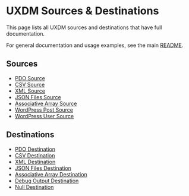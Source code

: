 # UXDM Sources & Destinations

This page lists all UXDM sources and destinations that have full documentation.

For general documentation and usage examples, see the main [README](../README.md).

## Sources

* [PDO Source](sources/PDOSource.md)
* [CSV Source](sources/CSVSource.md)
* [XML Source](sources/XMLSource.md)
* [JSON Files Source](sources/JSONFilesSource.md)
* [Associative Array Source](sources/AssociativeArraySource.md)
* [WordPress Post Source](sources/WordPressPostSource.md)
* [WordPress User Source](sources/WordPressUserSource.md)

## Destinations

* [PDO Destination](destinations/PDODestination.md)
* [CSV Destination](destinations/CSVDestination.md)
* [XML Destination](destinations/XMLDestination.md)
* [JSON Files Destination](destinations/JSONFilesDestination.md)
* [Associative Array Destination](destinations/AssociativeArrayDestination.md)
* [Debug Output Destination](destinations/DebugOutputDestination.md)
* [Null Destination](destinations/NullDestination.md)